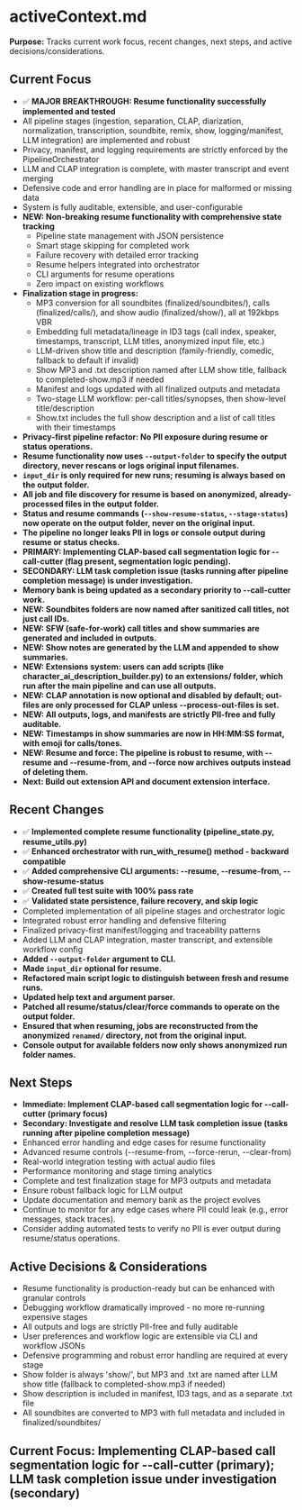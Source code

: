 # activeContext.md

**Purpose:**
Tracks current work focus, recent changes, next steps, and active decisions/considerations.

## Current Focus

- ✅ **MAJOR BREAKTHROUGH: Resume functionality successfully implemented and tested**
- All pipeline stages (ingestion, separation, CLAP, diarization, normalization, transcription, soundbite, remix, show, logging/manifest, LLM integration) are implemented and robust
- Privacy, manifest, and logging requirements are strictly enforced by the PipelineOrchestrator
- LLM and CLAP integration is complete, with master transcript and event merging
- Defensive code and error handling are in place for malformed or missing data
- System is fully auditable, extensible, and user-configurable
- **NEW: Non-breaking resume functionality with comprehensive state tracking**
  - Pipeline state management with JSON persistence
  - Smart stage skipping for completed work
  - Failure recovery with detailed error tracking
  - Resume helpers integrated into orchestrator
  - CLI arguments for resume operations
  - Zero impact on existing workflows
- **Finalization stage in progress:**
  - MP3 conversion for all soundbites (finalized/soundbites/), calls (finalized/calls/), and show audio (finalized/show/), all at 192kbps VBR
  - Embedding full metadata/lineage in ID3 tags (call index, speaker, timestamps, transcript, LLM titles, anonymized input file, etc.)
  - LLM-driven show title and description (family-friendly, comedic, fallback to default if invalid)
  - Show MP3 and .txt description named after LLM show title, fallback to completed-show.mp3 if needed
  - Manifest and logs updated with all finalized outputs and metadata
  - Two-stage LLM workflow: per-call titles/synopses, then show-level title/description
  - Show.txt includes the full show description and a list of call titles with their timestamps
- **Privacy-first pipeline refactor: No PII exposure during resume or status operations.**
- **Resume functionality now uses `--output-folder` to specify the output directory, never rescans or logs original input filenames.**
- **`input_dir` is only required for new runs; resuming is always based on the output folder.**
- **All job and file discovery for resume is based on anonymized, already-processed files in the output folder.**
- **Status and resume commands (`--show-resume-status`, `--stage-status`) now operate on the output folder, never on the original input.**
- **The pipeline no longer leaks PII in logs or console output during resume or status checks.**
- **PRIMARY: Implementing CLAP-based call segmentation logic for --call-cutter (flag present, segmentation logic pending).**
- **SECONDARY: LLM task completion issue (tasks running after pipeline completion message) is under investigation.**
- **Memory bank is being updated as a secondary priority to --call-cutter work.**
- **NEW: Soundbites folders are now named after sanitized call titles, not just call IDs.**
- **NEW: SFW (safe-for-work) call titles and show summaries are generated and included in outputs.**
- **NEW: Show notes are generated by the LLM and appended to show summaries.**
- **NEW: Extensions system: users can add scripts (like character_ai_description_builder.py) to an extensions/ folder, which run after the main pipeline and can use all outputs.**
- **NEW: CLAP annotation is now optional and disabled by default; out- files are only processed for CLAP unless --process-out-files is set.**
- **NEW: All outputs, logs, and manifests are strictly PII-free and fully auditable.**
- **NEW: Timestamps in show summaries are now in HH:MM:SS format, with emoji for calls/tones.**
- **NEW: Resume and force: The pipeline is robust to resume, with --resume and --resume-from, and --force now archives outputs instead of deleting them.**
- **Next: Build out extension API and document extension interface.**

## Recent Changes

- ✅ **Implemented complete resume functionality (pipeline_state.py, resume_utils.py)**
- ✅ **Enhanced orchestrator with run_with_resume() method - backward compatible**
- ✅ **Added comprehensive CLI arguments: --resume, --resume-from, --show-resume-status**
- ✅ **Created full test suite with 100% pass rate**
- ✅ **Validated state persistence, failure recovery, and skip logic**
- Completed implementation of all pipeline stages and orchestrator logic
- Integrated robust error handling and defensive filtering
- Finalized privacy-first manifest/logging and traceability patterns
- Added LLM and CLAP integration, master transcript, and extensible workflow config
- **Added `--output-folder` argument to CLI.**
- **Made `input_dir` optional for resume.**
- **Refactored main script logic to distinguish between fresh and resume runs.**
- **Updated help text and argument parser.**
- **Patched all resume/status/clear/force commands to operate on the output folder.**
- **Ensured that when resuming, jobs are reconstructed from the anonymized `renamed/` directory, not from the original input.**
- **Console output for available folders now only shows anonymized run folder names.**

## Next Steps

- **Immediate: Implement CLAP-based call segmentation logic for --call-cutter (primary focus)**
- **Secondary: Investigate and resolve LLM task completion issue (tasks running after pipeline completion message)**
- Enhanced error handling and edge cases for resume functionality
- Advanced resume controls (--resume-from, --force-rerun, --clear-from)
- Real-world integration testing with actual audio files
- Performance monitoring and stage timing analytics
- Complete and test finalization stage for MP3 outputs and metadata
- Ensure robust fallback logic for LLM output
- Update documentation and memory bank as the project evolves
- Continue to monitor for any edge cases where PII could leak (e.g., error messages, stack traces).
- Consider adding automated tests to verify no PII is ever output during resume/status operations.

## Active Decisions & Considerations

- Resume functionality is production-ready but can be enhanced with granular controls
- Debugging workflow dramatically improved - no more re-running expensive stages
- All outputs and logs are strictly PII-free and fully auditable
- User preferences and workflow logic are extensible via CLI and workflow JSONs
- Defensive programming and robust error handling are required at every stage
- Show folder is always 'show/', but MP3 and .txt are named after LLM show title (fallback to completed-show.mp3 if needed)
- Show description is included in manifest, ID3 tags, and as a separate .txt file
- All soundbites are converted to MP3 with full metadata and included in finalized/soundbites/

## Current Focus: Implementing CLAP-based call segmentation logic for --call-cutter (primary); LLM task completion issue under investigation (secondary) 